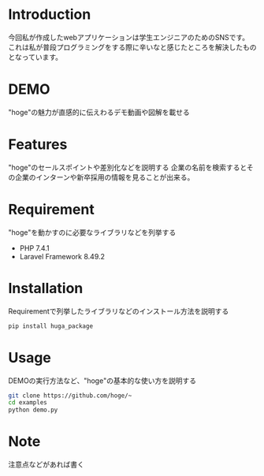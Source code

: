 # Introduction
今回私が作成したwebアプリケーションは学生エンジニアのためのSNSです。
これは私が普段プログラミングをする際に辛いなと感じたところを解決したものとなっています。
 
# DEMO
 
"hoge"の魅力が直感的に伝えわるデモ動画や図解を載せる
 
# Features
 
"hoge"のセールスポイントや差別化などを説明する
企業の名前を検索するとその企業のインターンや新卒採用の情報を見ることが出来る。

 
# Requirement
 
"hoge"を動かすのに必要なライブラリなどを列挙する
 
* PHP 7.4.1 
* Laravel Framework 8.49.2
 
# Installation
 
Requirementで列挙したライブラリなどのインストール方法を説明する
 
```bash
pip install huga_package
```
 
# Usage
 
DEMOの実行方法など、"hoge"の基本的な使い方を説明する
 
```bash
git clone https://github.com/hoge/~
cd examples
python demo.py
```
 
# Note
 
注意点などがあれば書く

 
